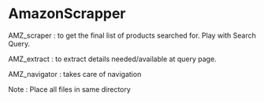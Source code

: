 # AmazonScrapper
AMZ_scraper : to get the final list of products searched for. Play with Search Query.

AMZ_extract : to extract details needed/available at query page.

AMZ_navigator : takes care of navigation

Note : Place all files in same directory
